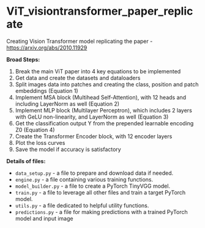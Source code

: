 # ViT_visiontransformer_paper_replicate
Creating Vision Transformer model replicating the paper - https://arxiv.org/abs/2010.11929

**Broad Steps:**
1. Break the main ViT paper into 4 key equations to be implemented
2. Get data and create the datasets and dataloaders
3. Split images data into patches and creating the class, position and patch embeddings (Equation 1)
4. Implement MSA block (Multihead Self-Attention), with 12 heads and including LayerNorm as well (Equation 2)
5. Implement MLP block (Multilayer Perceptron), which includes 2 layers with GeLU non-linearity, and LayerNorm as well (Equation 3)
6. Get the classification output Y from the prepended learnable encoding Z0 (Equation 4)
7. Create the Transformer Encoder block, with 12 encoder layers
8. Plot the loss curves
9. Save the model if accuracy is satisfactory

**Details of files:**
* `data_setup.py` - a file to prepare and download data if needed.
* `engine.py` - a file containing various training functions.
* `model_builder.py` - a file to create a PyTorch TinyVGG model.
* `train.py` - a file to leverage all other files and train a target PyTorch model.
* `utils.py` - a file dedicated to helpful utility functions.
* `predictions.py` - a file for making predictions with a trained PyTorch model and input image
